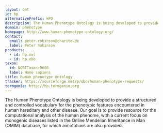 ```yaml
---
layout: ont
id: hp
alternativePrefix: HPO
description: The Human Phenotype Ontology is being developed to provide a structured and controlled vocabulary for the phenotypic features encountered in human hereditary and other disease. Our goal is to provide resource for the computational analysis of the human phenome, with a current focus on monogenic diseases listed in the Online Mendelian Inheritance in Man (OMIM) database, for which annotations are also provided.
domain: phenotype
homepage: http://www.human-phenotype-ontology.org/
contact: 
  email: peter.robinson@charite.de
  label: Peter Robinson
products: 
  - id: hp.owl
  - id: hp.obo
taxon: 
  id: NCBITaxon:9606
  label: Homo sapiens
title: human phenotype ontology
tracker: https://sourceforge.net/p/obo/human-phenotype-requests/
termgenie: http://hp.termgenie,org
---
```


The Human Phenotype Ontology is being developed to provide a structured and controlled vocabulary for the phenotypic features encountered in human hereditary and other disease. Our goal is to provide resource for the computational analysis of the human phenome, with a current focus on monogenic diseases listed in the Online Mendelian Inheritance in Man (OMIM) database, for which annotations are also provided.